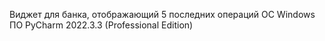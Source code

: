 Виджет для банка, отображающий 5 последних операций
ОС Windows
ПО PyCharm 2022.3.3 (Professional Edition)
